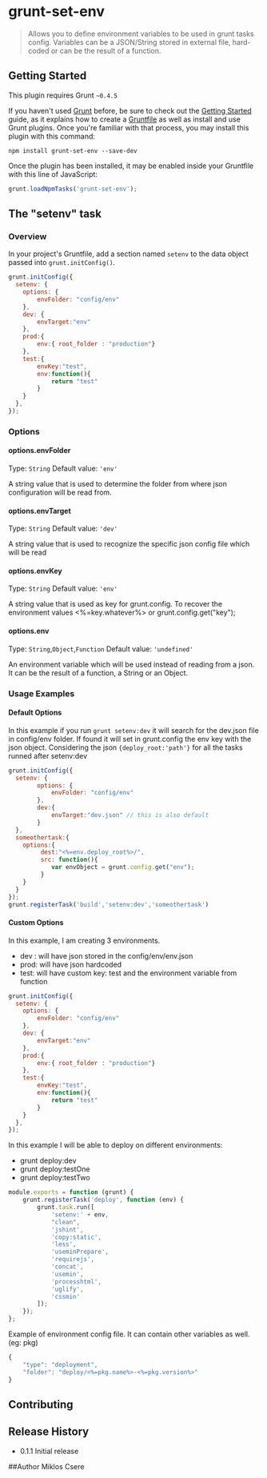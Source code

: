 # grunt-set-env

> Allows you to define environment variables to be used in grunt tasks config. Variables can be a JSON/String stored in external
file, hard-coded or can be the result of a function.

## Getting Started
This plugin requires Grunt `~0.4.5`

If you haven't used [Grunt](http://gruntjs.com/) before, be sure to check out the [Getting Started](http://gruntjs.com/getting-started) guide, as it explains how to create a [Gruntfile](http://gruntjs.com/sample-gruntfile) as well as install and use Grunt plugins. Once you're familiar with that process, you may install this plugin with this command:

```shell
npm install grunt-set-env --save-dev
```

Once the plugin has been installed, it may be enabled inside your Gruntfile with this line of JavaScript:

```js
grunt.loadNpmTasks('grunt-set-env');
```

## The "setenv" task

### Overview
In your project's Gruntfile, add a section named `setenv` to the data object passed into `grunt.initConfig()`.

```js
grunt.initConfig({
  setenv: {
    options: {
        envFolder: "config/env"
    },
    dev: {
        envTarget:"env"
    },
    prod:{
        env:{ root_folder : "production"}
    },
    test:{
        envKey:"test",
        env:function(){
            return "test"
        }
    }
  },
});
```

### Options

#### options.envFolder
Type: `String`
Default value: `'env'`

A string value that is used to determine the folder from where json configuration will be read from.

#### options.envTarget
Type: `String`
Default value: `'dev'`

A string value that is used to recognize the specific json config file which will be read

#### options.envKey
Type: `String`
Default value: `'env'`

A string value that is used as key for grunt.config. To recover the environment values <%=key.whatever%> or grunt.config.get("key");

#### options.env
Type: `String`,`Object`,`Function`
Default value: `'undefined'`

An environment variable which will be used instead of reading from a json. It can be the result of a function,
a String or an Object.

### Usage Examples

#### Default Options
In this example if you run `grunt setenv:dev` it will search for the dev.json file in config/env folder. If found
it will set in grunt.config the env key with the json object. Considering the json `{deploy_root:'path'}`
for all the tasks runned after setenv:dev

```js
grunt.initConfig({
  setenv: {
        options: {
            envFolder: "config/env"
        },
        dev:{
            envTarget:"dev.json" // this is also default
        }
  },
  someothertask:{
    options:{
         dest:"<%=env.deploy_root%>/",
         src: function(){
            var envObject = grunt.config.get("env");
         }
    }
  }
});
grunt.registerTask('build','setenv:dev','someothertask')
```

#### Custom Options
In this example, I am creating 3 environments.
- dev : will have json stored in the config/env/env.json
- prod: will have json hardcoded
- test: will have custom key: test and the environment variable from function

```js
grunt.initConfig({
  setenv: {
    options: {
        envFolder: "config/env"
    },
    dev: {
        envTarget:"env"
    },
    prod:{
        env:{ root_folder : "production"}
    },
    test:{
        envKey:"test",
        env:function(){
            return "test"
        }
    }
  },
});
```

In this example I will be able to deploy on different environments:
- grunt deploy:dev
- grunt deploy:testOne
- grunt deploy:testTwo

```js
module.exports = function (grunt) {
    grunt.registerTask('deploy', function (env) {
        grunt.task.run([
            'setenv:' + env,
            "clean",
            'jshint',
            'copy:static',
            'less',
            'useminPrepare',
            'requirejs',
            'concat',
            'usemin',
            'processhtml',
            'uglify',
            'cssmin'
        ]);
    });
};
```

Example of environment config file. It can contain other variables as well. (eg: pkg)
```js
{
    "type": "deployment",
    "folder": "deploy/<%=pkg.name%>-<%=pkg.version%>"
}
```


## Contributing


## Release History
- 0.1.1 Initial release

##Author
Miklos Csere